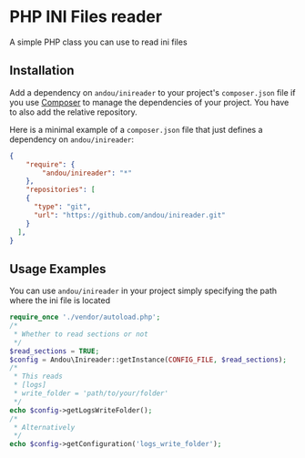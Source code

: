 # PHP INI Files reader

A simple PHP class you can use to read ini files

## Installation

Add a dependency on `andou/inireader` to your project's `composer.json` file if you use [Composer](http://getcomposer.org/) to manage the dependencies of your project.
You have to also add the relative repository.

Here is a minimal example of a `composer.json` file that just defines a dependency on `andou/inireader`:

```json
{
    "require": {
        "andou/inireader": "*"
    },
    "repositories": [
    {
      "type": "git",
      "url": "https://github.com/andou/inireader.git"
    }
  ],
}
```    

## Usage Examples
You can use `andou/inireader` in your project simply specifying the path where the ini file is located

```php
require_once './vendor/autoload.php';
/*
 * Whether to read sections or not
 */
$read_sections = TRUE;
$config = Andou\Inireader::getInstance(CONFIG_FILE, $read_sections);
/*
 * This reads
 * [logs]
 * write_folder = 'path/to/your/folder'
 */
echo $config->getLogsWriteFolder();
/*
 * Alternatively
 */
echo $config->getConfiguration('logs_write_folder');

```

